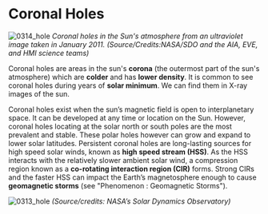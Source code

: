 # Coronal Holes

![0314_hole](./static/0314_hole.jpg)
*Coronal holes in the Sun's atmosphere from an ultraviolet image taken in January 2011. (Source/Credits:NASA/SDO and the AIA, EVE, and HMI science teams)*

Coronal holes are areas in the sun's **corona** (the outermost part of the sun's atmosphere) which are **colder** and has **lower density**. It is common to see coronal holes during years of **solar minimum**. We can find them in X-ray images of the sun.

Coronal holes exist when the sun’s magnetic field is open to interplanetary space. It can be developed at any time or location on the Sun. However, coronal holes locating at the solar north or south poles are the most prevalent and stable. These polar holes however can grow and expand to lower solar latitudes.  Persistent coronal holes are long-lasting sources for high speed solar winds, known as **high speed stream (HSS)**. As the HSS interacts with the relatively slower ambient solar wind, a compression region known as a **co-rotating interaction region (CIR)** forms. Strong CIRs and the faster HSS can impact the Earth’s magnetosphere enough to cause **geomagnetic storms** (see "Phenomenon : Geomagnetic Storms").

![0313_hole](./static/0313_hole.jpg)
*(Source/credits: NASA’s Solar Dynamics Observatory)*
